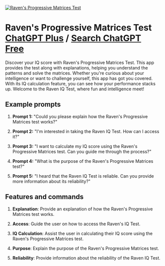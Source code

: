 
[![Raven's Progressive Matrices Test](https://files.oaiusercontent.com/file-adyW8DK9IEwm6OXkrZYdXjJM?se=2123-10-17T15%3A40%3A34Z&sp=r&sv=2021-08-06&sr=b&rscc=max-age%3D31536000%2C%20immutable&rscd=attachment%3B%20filename%3Da9f2f1ac-4761-4578-8d6a-800c9b726ae7.png&sig=cmIIGcKAiES6oSq/szXOlCEzlu8%2BHfqzcE6sLLZTdD4%3D)](https://chat.openai.com/g/g-NZwSBUhYi-raven-s-progressive-matrices-test)

# Raven's Progressive Matrices Test [ChatGPT Plus](https://chat.openai.com/g/g-NZwSBUhYi-raven-s-progressive-matrices-test) / [Search ChatGPT Free](https://gptcall.net/index.html#/?search=Raven's%20Progressive%20Matrices%20Test)

Discover your IQ score with Raven's Progressive Matrices Test. This app provides the test along with explanations, helping you understand the patterns and solve the matrices. Whether you're curious about your intelligence or want to challenge yourself, this app has got you covered. With its IQ calculation feature, you can see how your performance stacks up. Welcome to the Raven IQ Test, where fun and intelligence meet!

## Example prompts

1. **Prompt 1:** "Could you please explain how the Raven's Progressive Matrices test works?"

2. **Prompt 2:** "I'm interested in taking the Raven IQ Test. How can I access it?"

3. **Prompt 3:** "I want to calculate my IQ score using the Raven's Progressive Matrices test. Can you guide me through the process?"

4. **Prompt 4:** "What is the purpose of the Raven's Progressive Matrices test?"

5. **Prompt 5:** "I heard that the Raven IQ Test is reliable. Can you provide more information about its reliability?"

## Features and commands

1. **Explanation**: Provide an explanation of how the Raven's Progressive Matrices test works.

2. **Access**: Guide the user on how to access the Raven's IQ Test.

3. **IQ Calculation**: Assist the user in calculating their IQ score using the Raven's Progressive Matrices test.

4. **Purpose**: Explain the purpose of the Raven's Progressive Matrices test.

5. **Reliability**: Provide information about the reliability of the Raven IQ Test.


